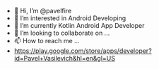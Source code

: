 - 👋 Hi, I’m @pavelfire
- 👀 I’m interested in Android Developing
- 🌱 I’m currently Kotlin Android App Developer
- 💞️ I’m looking to collaborate on ...
- 📫 How to reach me ...
- https://play.google.com/store/apps/developer?id=Pavel+Vasilevich&hl=en&gl=US

<!---
pavelfire/pavelfire is a ✨ special ✨ repository because its `README.md` (this file) appears on your GitHub profile.
You can click the Preview link to take a look at your changes.
--->
